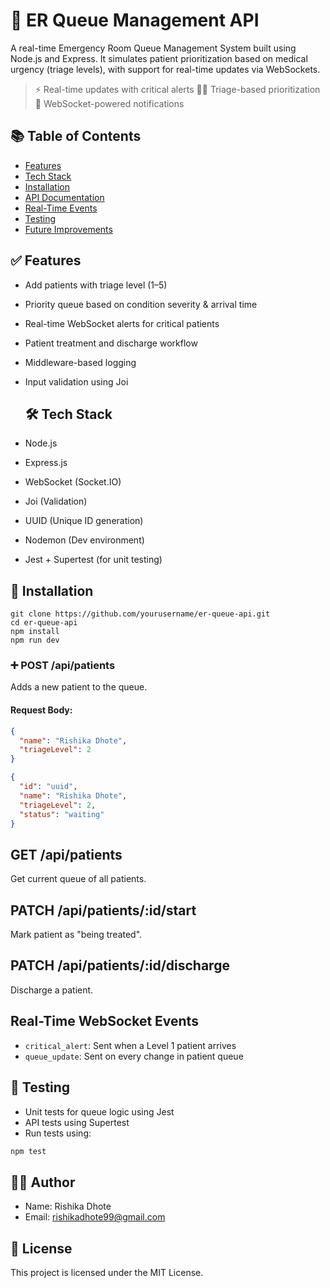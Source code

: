 # 🏥 ER Queue Management API

A real-time Emergency Room Queue Management System built using Node.js and Express. It simulates patient prioritization based on medical urgency (triage levels), with support for real-time updates via WebSockets.

> ⚡ Real-time updates with critical alerts
> 👨‍⚕️ Triage-based prioritization
> 📡 WebSocket-powered notifications

## 📚 Table of Contents

- [Features](#features)
- [Tech Stack](#tech-stack)
- [Installation](#installation)
- [API Documentation](#api-documentation)
- [Real-Time Events](#real-time-events)
- [Testing](#testing)
- [Future Improvements](#future-improvements)

## ✅ Features

- Add patients with triage level (1–5)
- Priority queue based on condition severity & arrival time
- Real-time WebSocket alerts for critical patients
- Patient treatment and discharge workflow
- Middleware-based logging
- Input validation using Joi

  ## 🛠️ Tech Stack

- Node.js
- Express.js
- WebSocket (Socket.IO)
- Joi (Validation)
- UUID (Unique ID generation)
- Nodemon (Dev environment)
- Jest + Supertest (for unit testing)

## 🚀 Installation

```
git clone https://github.com/yourusername/er-queue-api.git
cd er-queue-api
npm install
npm run dev
```

### ➕ POST /api/patients

Adds a new patient to the queue.

#### Request Body:
```json
{
  "name": "Rishika Dhote",
  "triageLevel": 2
}

{
  "id": "uuid",
  "name": "Rishika Dhote",
  "triageLevel": 2,
  "status": "waiting"
}

```
## GET /api/patients
Get current queue of all patients.

## PATCH /api/patients/:id/start
Mark patient as "being treated".

## PATCH /api/patients/:id/discharge
Discharge a patient.

##  Real-Time WebSocket Events

- `critical_alert`: Sent when a Level 1 patient arrives
- `queue_update`: Sent on every change in patient queue

## 🧪 Testing

- Unit tests for queue logic using Jest
- API tests using Supertest
- Run tests using:

```bash
npm test
```
## 👨‍💻 Author

- Name: Rishika Dhote
- Email: rishikadhote99@gmail.com

## 📄 License

This project is licensed under the MIT License.
